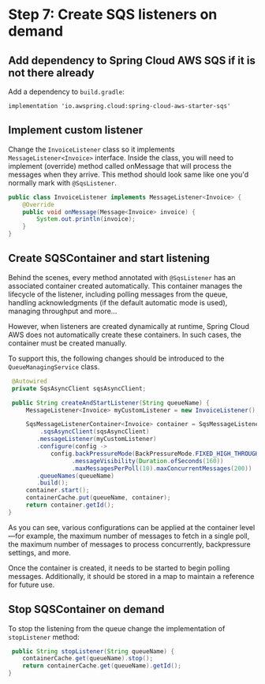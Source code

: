# Step 7: Create SQS listeners on demand

## Add dependency to Spring Cloud AWS SQS if it is not there already

Add a dependency to `build.gradle`:

```
implementation 'io.awspring.cloud:spring-cloud-aws-starter-sqs'
```

## Implement custom listener

Change the `InvoiceListener` class so it implements `MessageListener<Invoice>` interface. 
Inside the class, you will need to implement (override) method called onMessage that will process the messages when they arrive. 
This method should look same like one you'd normally mark with `@SqsListener`.

```java
public class InvoiceListener implements MessageListener<Invoice> {
    @Override
    public void onMessage(Message<Invoice> invoice) {
        System.out.println(invoice);
    }
}
```

## Create SQSContainer and start listening

Behind the scenes, every method annotated with `@SqsListener` has an associated container created automatically. 
This container manages the lifecycle of the listener, including polling messages from the queue, handling acknowledgments (if the default automatic mode is used), managing throughput and more...

However, when listeners are created dynamically at runtime, Spring Cloud AWS does not automatically create these containers. In such cases, the container must be created manually.

To support this, the following changes should be introduced to the `QueueManagingService` class.

```java
 @Autowired
 private SqsAsyncClient sqsAsyncClient;

 public String createAndStartListener(String queueName) {
     MessageListener<Invoice> myCustomListener = new InvoiceListener();

     SqsMessageListenerContainer<Invoice> container = SqsMessageListenerContainer.builder()
         .sqsAsyncClient(sqsAsyncClient)
        .messageListener(myCustomListener)
        .configure(config -> 
            config.backPressureMode(BackPressureMode.FIXED_HIGH_THROUGHPUT)
                  .messageVisibility(Duration.ofSeconds(160))
                  .maxMessagesPerPoll(10).maxConcurrentMessages(200))
        .queueNames(queueName)
        .build();
     container.start();
     containerCache.put(queueName, container);
     return container.getId();
}
```

As you can see, various configurations can be applied at the container level—for example, the maximum number of messages to fetch in a single poll, 
the maximum number of messages to process concurrently, backpressure settings, and more.

Once the container is created, it needs to be started to begin polling messages. Additionally, it should be stored in a map to maintain a reference for future use.

## Stop SQSContainer on demand

To stop the listening from the queue change the implementation of `stopListener` method:

```java
 public String stopListener(String queueName) {
    containerCache.get(queueName).stop();
    return containerCache.get(queueName).getId();
}
 ```